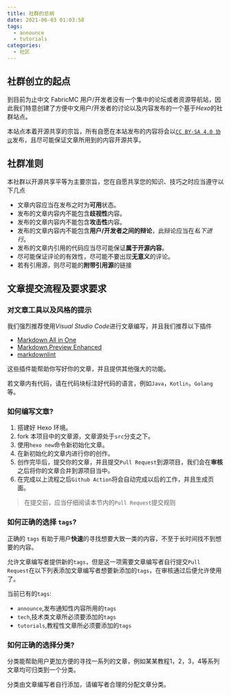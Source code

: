 ```yaml
---
title: 社群的总纲
date: 2021-06-03 01:03:58
tags:
  - announce
  - tutorials
categories:
  - 社区
---
```


## 社群创立的起点

到目前为止中文 FabricMC 用户/开发者没有一个集中的论坛或者资源导航站，因此我们特意创建了方便中文用户/开发者的讨论以及内容发布的一个基于*Hexo*的社群站点。

<!--more-->

本站点本着开源共享的宗旨，所有自愿在本站发布的内容将会以[`CC BY-SA 4.0 协议`](https://creativecommons.org/licenses/by-sa/4.0/deed.zh)发布，且尽可能保证文章所用到的内容开源共享。

## 社群准则

本社群以开源共享平等为主要宗旨，您在自愿共享您的知识、技巧之时应当遵守以下几点

- 文章内容应当在发布之时为**可用**状态。
- 发布的文章内容内不能包含**歧视性**内容。
- 发布的文章内容内不能包含**攻击性**内容。
- 发布的文章内容内不能包含**用户/开发者之间的辩论**，此辩论应当在*私下进行*。
- 发布的文章内引用的代码应当尽可能保证**属于开源内容**。
- 尽可能保证评论的有效性，尽可能不要出现**无意义**的评论。
- 若有引用源，则尽可能的**附带引用源**的链接

## 文章提交流程及要求要求

### 对文章工具以及风格的提示

我们强烈推荐使用*Visual Studio Code*进行文章编写，并且我们推荐以下插件

- [Markdown All in One](https://github.com/yzhang-gh/vscode-markdown)
- [Markdown Preview Enhanced](https://github.com/shd101wyy/vscode-markdown-preview-enhanced)
- [markdownlint](https://github.com/DavidAnson/vscode-markdownlint)

这些插件能帮助你写好你的文章，并且提供其他强大的功能。

若文章内有代码，请在代码块标注好代码的语言，例如`Java`，`Kotlin`，`Golang`等。

### 如何编写文章?

1. 搭建好 Hexo 环境。
2. fork 本项目中的文章源，文章源处于`src`分支之下。
3. 使用`hexo new`命令新初始化文章。
4. 在新初始化的文章内进行你的创作。
5. 创作完毕后，提交你的文章，并且提交`Pull Request`到源项目，我们会在**审核**之后将你的文章合并到源项目当中。
6. 在完成以上流程之后`Github Action`将会自动完成以后的工作，并且生成页面。

> 在提交前，应当仔细阅读本节内的`Pull Request`提交规则

### 如何正确的选择 `tags`?

正确的 `tags` 有助于用户**快速**的寻找想要大致一类的内容，不至于长时间找不到想要的内容。

允许文章编写者提供新的`tags`，但是这一项需要文章编写者自行提交`Pull Request`在以下列表添加文章编写者想要新添加的`tags`，在审核通过后便允许使用了。

当前已有的`tags`:

- `announce`,发布通知性内容所用的`tags`
- `tech`,技术类文章所必须要添加的`tags`
- `tutorials`,教程性文章所必须要添加的`tags`

### 如何正确的选择分类?

分类能帮助用户更加方便的寻找一系列的文章，例如某某教程1，2，3，4等系列文章均可归类到一个分类。

分类由文章编写者自行添加，请编写者合理的分配文章分类。
